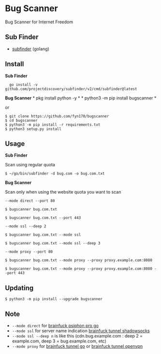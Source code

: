 # Bug Scanner

Bug Scanner for Internet Freedom


Sub Finder
----------

- [subfinder](https://github.com/projectdiscovery/subfinder) (golang)


Install
-------

**Sub Finder**

      go install -v github.com/projectdiscovery/subfinder/v2/cmd/subfinder@latest

**Bug Scanner**
    *  pkg install python -y *
    *  python3 -m pip install bugscanner *

or

    $ git clone https://github.com/fyn170/bugscanner
    $ cd bugscanner
    $ python3 -m pip install -r requirements.txt
    $ python3 setup.py install


Usage
-----

**Sub Finder**

Scan using regular quota

    $ ~/go/bin/subfinder -d bug.com -o bug.com.txt

**Bug Scanner**

Scan only when using the website quota you want to scan

`--mode direct --port 80`

    $ bugscanner bug.com.txt

<!-- -->

    $ bugscanner bug.com.txt --port 443

`--mode ssl --deep 2`

    $ bugscanner bug.com.txt --mode ssl

<!-- -->

    $ bugscanner bug.com.txt --mode ssl --deep 3

`--mode proxy --port 80`

    $ bugscanner bug.com.txt --mode proxy --proxy proxy.example.com:8080

<!-- -->

    $ bugscanner bug.com.txt --mode proxy --proxy proxy.example.com:8080 --port 443


Updating
--------

    $ python3 -m pip install --upgrade bugscanner


Note
----

- `--mode direct` for [brainfuck psiphon pro go](https://github.com/aztecrabbit/brainfuck-psiphon-pro-go)
- `--mode ssl` for server name indication [brainfuck tunnel shadowsocks](https://github.com/aztecrabbit/brainfuck-tunnel-shadowsocks)
- `--mode ssl --deep n` is like this (cdn.bug.example.com : deep 2 = example.com, deep 3 = bug.example.com, etc)
- `--mode proxy` for [brainfuck tunnel go](https://github.com/aztecrabbit/brainfuck-tunnel-go) or [brainfuck tunnel openvpn](https://github.com/aztecrabbit/brainfuck-tunnel-openvpn)

